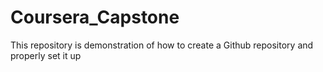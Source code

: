 # Coursera_Capstone
This repository is demonstration of how to create a Github repository and properly set it up
